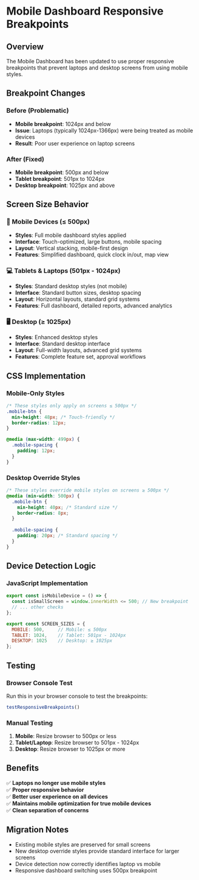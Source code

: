 # Mobile Dashboard Responsive Breakpoints

## Overview
The Mobile Dashboard has been updated to use proper responsive breakpoints that prevent laptops and desktop screens from using mobile styles.

## Breakpoint Changes

### Before (Problematic)
- **Mobile breakpoint**: 1024px and below
- **Issue**: Laptops (typically 1024px-1366px) were being treated as mobile devices
- **Result**: Poor user experience on laptop screens

### After (Fixed)
- **Mobile breakpoint**: 500px and below
- **Tablet breakpoint**: 501px to 1024px  
- **Desktop breakpoint**: 1025px and above

## Screen Size Behavior

### 📱 Mobile Devices (≤ 500px)
- **Styles**: Full mobile dashboard styles applied
- **Interface**: Touch-optimized, large buttons, mobile spacing
- **Layout**: Vertical stacking, mobile-first design
- **Features**: Simplified dashboard, quick clock in/out, map view

### 💻 Tablets & Laptops (501px - 1024px)
- **Styles**: Standard desktop styles (not mobile)
- **Interface**: Standard button sizes, desktop spacing
- **Layout**: Horizontal layouts, standard grid systems
- **Features**: Full dashboard, detailed reports, advanced analytics

### 🖥️ Desktop (≥ 1025px)
- **Styles**: Enhanced desktop styles
- **Interface**: Standard desktop interface
- **Layout**: Full-width layouts, advanced grid systems
- **Features**: Complete feature set, approval workflows

## CSS Implementation

### Mobile-Only Styles
```css
/* These styles only apply on screens ≤ 500px */
.mobile-btn {
  min-height: 48px; /* Touch-friendly */
  border-radius: 12px;
}

@media (max-width: 499px) {
  .mobile-spacing {
    padding: 12px;
  }
}
```

### Desktop Override Styles
```css
/* These styles override mobile styles on screens ≥ 500px */
@media (min-width: 500px) {
  .mobile-btn {
    min-height: 40px; /* Standard size */
    border-radius: 8px;
  }
  
  .mobile-spacing {
    padding: 20px; /* Standard spacing */
  }
}
```

## Device Detection Logic

### JavaScript Implementation
```javascript
export const isMobileDevice = () => {
  const isSmallScreen = window.innerWidth <= 500; // New breakpoint
  // ... other checks
};

export const SCREEN_SIZES = {
  MOBILE: 500,     // Mobile: ≤ 500px
  TABLET: 1024,    // Tablet: 501px - 1024px  
  DESKTOP: 1025    // Desktop: ≥ 1025px
};
```

## Testing

### Browser Console Test
Run this in your browser console to test the breakpoints:
```javascript
testResponsiveBreakpoints()
```

### Manual Testing
1. **Mobile**: Resize browser to 500px or less
2. **Tablet/Laptop**: Resize browser to 501px - 1024px
3. **Desktop**: Resize browser to 1025px or more

## Benefits

✅ **Laptops no longer use mobile styles**  
✅ **Proper responsive behavior**  
✅ **Better user experience on all devices**  
✅ **Maintains mobile optimization for true mobile devices**  
✅ **Clean separation of concerns**

## Migration Notes

- Existing mobile styles are preserved for small screens
- New desktop override styles provide standard interface for larger screens
- Device detection now correctly identifies laptop vs mobile
- Responsive dashboard switching uses 500px breakpoint
